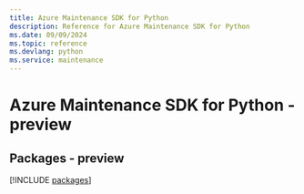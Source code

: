 ```yaml
---
title: Azure Maintenance SDK for Python
description: Reference for Azure Maintenance SDK for Python
ms.date: 09/09/2024
ms.topic: reference
ms.devlang: python
ms.service: maintenance
---
```

# Azure Maintenance SDK for Python - preview
## Packages - preview
[!INCLUDE [packages](maintenance-index.md)]